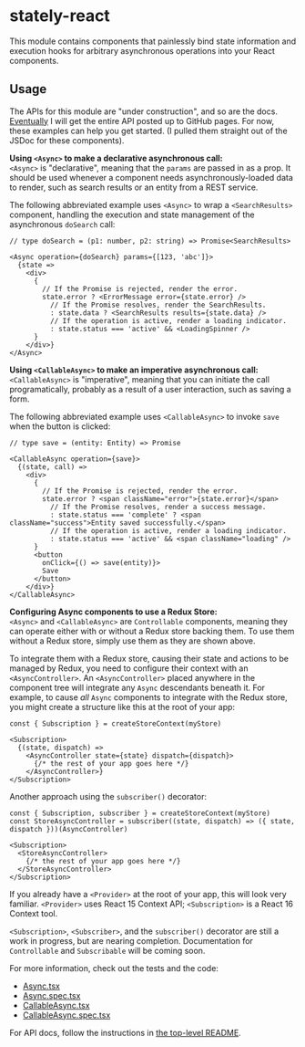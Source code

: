 # stately-react

This module contains components that painlessly bind state information and execution hooks for arbitrary asynchronous operations into your React components.

## Usage
The APIs for this module are "under construction", and so are the docs. [Eventually](https://en.wikipedia.org/wiki/Heat_death_of_the_universe) I will get the entire API posted up to GitHub pages. For now, these examples can help you get started. (I pulled them straight out of the JSDoc for these components).

**Using `<Async>` to make a declarative asynchronous call:**  
`<Async>` is "declarative", meaning that the `params` are passed in as a prop. It should be used whenever a component needs asynchronously-loaded data to render, such as search results or an entity from a REST service.

The following abbreviated example uses `<Async>` to wrap a `<SearchResults>` component, handling the execution and state management of the asynchronous `doSearch` call:
```
// type doSearch = (p1: number, p2: string) => Promise<SearchResults>

<Async operation={doSearch} params={[123, 'abc']}>
  {state =>
    <div>
      {
        // If the Promise is rejected, render the error.
        state.error ? <ErrorMessage error={state.error} />
          // If the Promise resolves, render the SearchResults.
          : state.data ? <SearchResults results={state.data} />
          // If the operation is active, render a loading indicator.
          : state.status === 'active' && <LoadingSpinner />
      }
    </div>}
</Async>
```

**Using `<CallableAsync>` to make an imperative asynchronous call:**  
`<CallableAsync>` is "imperative", meaning that you can initiate the call programatically, probably as a result of a user interaction, such as saving a form.

The following abbreviated example uses `<CallableAsync>` to invoke `save` when the button is clicked:
```
// type save = (entity: Entity) => Promise

<CallableAsync operation={save}>
  {(state, call) =>
    <div>
      {
        // If the Promise is rejected, render the error.
        state.error ? <span className="error">{state.error}</span>
          // If the Promise resolves, render a success message.
          : state.status === 'complete' ? <span className="success">Entity saved successfully.</span>
          // If the operation is active, render a loading indicator.
          : state.status === 'active' && <span className="loading" />
      }
      <button
        onClick={() => save(entity)}>
        Save
      </button>
    </div>}
</CallableAsync>
```

**Configuring Async components to use a Redux Store:**  
`<Async>` and `<CallableAsync>` are `Controllable` components, meaning they can operate either with or without a Redux store backing them. To use them without a Redux store, simply use them as they are shown above.

To integrate them with a Redux store, causing their state and actions to be managed by Redux, you need to configure their context with an `<AsyncController>`. An `<AsyncController>` placed anywhere in the component tree will integrate any `Async` descendants beneath it. For example, to cause *all* `Async` components to integrate with the Redux store, you might create a structure like this at the root of your app:
```
const { Subscription } = createStoreContext(myStore)

<Subscription>
  {(state, dispatch) =>
    <AsyncController state={state} dispatch={dispatch}>
      {/* the rest of your app goes here */}
    </AsyncController>}
</Subscription>
```

Another approach using the `subscriber()` decorator:
```
const { Subscription, subscriber } = createStoreContext(myStore)
const StoreAsyncController = subscriber((state, dispatch) => ({ state, dispatch }))(AsyncController)

<Subscription>
  <StoreAsyncController>
    {/* the rest of your app goes here */}
  </StoreAsyncController>
</Subscription>
```

If you already have a `<Provider>` at the root of your app, this will look very familiar. `<Provider>` uses React 15 Context API; `<Subscription>` is a React 16 Context tool.

`<Subscription>`, `<Subscriber>`, and the `subscriber()` decorator are still a work in progress, but are nearing completion. Documentation for `Controllable` and `Subscribable` will be coming soon.

For more information, check out the tests and the code:

- [Async.tsx](/stately-react/src/Async.tsx)
- [Async.spec.tsx](/stately-react/src/Async.spec.tsx)
- [CallableAsync.tsx](/stately-react/src/CallableAsync.tsx)
- [CallableAsync.spec.tsx](/stately-react/src/CallableAsync.spec.tsx)

For API docs, follow the instructions in [the top-level README](https://github.com/hiebj/stately/).
